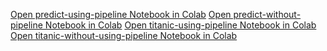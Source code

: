 [Open predict-using-pipeline Notebook in Colab](https://colab.research.google.com/github/Harshkumar-2024/100-days-of-machine-learning/blob/main/day29-sklearn-pipelines/predict-using-pipeline.ipynb)
[Open predict-without-pipeline Notebook in Colab](https://colab.research.google.com/github/Harshkumar-2024/100-days-of-machine-learning/blob/main/day29-sklearn-pipelines/predict-without-pipeline.ipynb)
[Open titanic-using-pipeline Notebook in Colab](https://colab.research.google.com/github/Harshkumar-2024/100-days-of-machine-learning/blob/main/day29-sklearn-pipelines/titanic-using-pipeline.ipynb)
[Open titanic-without-using-pipeline Notebook in Colab](https://colab.research.google.com/github/Harshkumar-2024/100-days-of-machine-learning/blob/main/day29-sklearn-pipelines/titanic-without-using-pipeline.ipynb)
